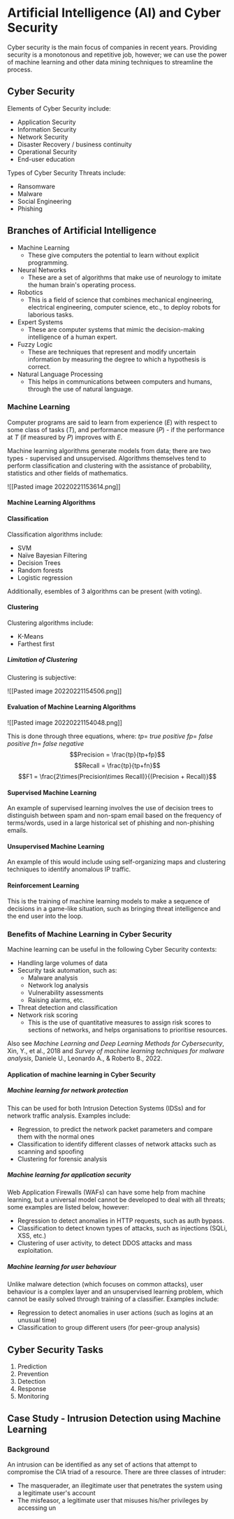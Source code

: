 # Artificial Intelligence (AI) and Cyber Security

Cyber security is the main focus of companies in recent years. Providing security is a monotonous and repetitive job, however; we can use the power of machine learning and other data mining techniques to streamline the process.

## Cyber Security

Elements of Cyber Security include:
- Application Security
- Information Security
- Network Security
- Disaster Recovery / business continuity
- Operational Security
- End-user education

Types of Cyber Security Threats include:
- Ransomware
- Malware
- Social Engineering
- Phishing

## Branches of Artificial Intelligence
- Machine Learning
	- These give computers the potential to learn without explicit programming.
- Neural Networks
	- These are a set of algorithms that make use of neurology to imitate the human brain's operating process.
- Robotics
	- This is a field of science that combines mechanical engineering, electrical engineering, computer science, etc., to deploy robots for laborious tasks.
- Expert Systems
	- These are computer systems that mimic the decision-making intelligence of a human expert.
- Fuzzy Logic
	- These are techniques that represent and modify uncertain information by measuring the degree to which a hypothesis is correct.
- Natural Language Processing
	- This helps in communications between computers and humans, through the use of natural language.

### Machine Learning

Computer programs are said to learn from experience $(E)$ with respect to some class of tasks $(T)$, and performance measure $(P)$ - if the performance at $T$ (if measured by $P$) improves with $E$.

Machine learning algorithms generate models from data; there are two types - supervised and unsupervised. Algorithms themselves tend to perform classification and clustering with the assistance of probability, statistics and other fields of mathematics.

![[Pasted image 20220221153614.png]]

#### Machine Learning Algorithms

#### Classification

Classification algorithms include:
- SVM
- Naïve Bayesian Filtering
- Decision Trees
- Random forests
- Logistic regression

Additionally, esembles of 3 algorithms can be present (with voting).

#### Clustering
Clustering algorithms include:
- K-Means
- Farthest first

##### Limitation of Clustering
Clustering is subjective:


![[Pasted image 20220221154506.png]]


#### Evaluation of Machine Learning Algorithms
![[Pasted image 20220221154048.png]]

This is done through three equations, where:
$tp =$ *true positive*
$fp =$ *false positive*
$fn =$ *false negative*
$$Precision = \frac{tp}{tp+fp}$$
$$Recall = \frac{tp}{tp+fn}$$
$$F1 = \frac{2\times(Precision\times Recall)}{(Precision + Recall)}$$
#### Supervised Machine Learning

An example of supervised learning involves the use of decision trees to distinguish between spam and non-spam email based on the frequency of terms/words, used in a large historical set of phishing and non-phishing emails.

#### Unsupervised Machine Learning

An example of this would include using self-organizing maps and clustering techniques to identify anomalous IP traffic.

#### Reinforcement Learning

This is the training of machine learning models to make a sequence of decisions in a game-like situation, such as bringing threat intelligence and the end user into the loop.

### Benefits of Machine Learning in Cyber Security
Machine learning can be useful in the following Cyber Security contexts:
- Handling large volumes of data
- Security task automation, such as:
	- Malware analysis
	- Network log analysis
	- Vulnerability assessments
	- Raising alarms, etc.
- Threat detection and classification
- Network risk scoring
	- This is the use of quantitative measures to assign risk scores to sections of networks, and helps organisations to prioritise resources.

Also see *Machine Learning and Deep Learning Methods for Cybersecurity*, Xin, Y., et al., 2018  and  *Survey of machine learning techniques for malware analysis*, Daniele U., Leonardo A., & Roberto B., 2022.

#### Application of machine learning in Cyber Security
##### Machine learning for network protection

This can be used for both Intrusion Detection Systems (IDSs) and for network traffic analysis. Examples include:

- Regression, to predict the network packet parameters and compare them with the normal ones
- Classification to identify different classes of network attacks such as scanning and spoofing
- Clustering for forensic analysis

##### Machine learning for application security

Web Application Firewalls (WAFs) can have some help from machine learning, but a universal model cannot be developed to deal with all threats; some examples are listed below, however:

- Regression to detect anomalies in HTTP requests, such as auth bypass.
- Classification to detect known types of attacks, such as injections (SQLi, XSS, etc.)
- Clustering of user activity, to detect DDOS attacks and mass exploitation.

##### Machine learning for user behaviour

Unlike malware detection (which focuses on common attacks), user behaviour is a complex layer and an unsupervised learning problem, which cannot be easily solved through training of a classifier. Examples include:

- Regression to detect anomalies in user actions (such as logins at an unusual time)
- Classification to group different users (for peer-group analysis)

## Cyber Security Tasks
1) Prediction
2) Prevention
3) Detection
4) Response
5) Monitoring

## Case Study - Intrusion Detection using Machine Learning

### Background

An intrusion can be identified as any set of actions that attempt to compromise the CIA triad of a resource. There are three classes of intruder:
- The masquerader, an illegitimate user that penetrates the system using a legitimate user's account
- The misfeasor, a legitimate user that misuses his/her privileges by accessing un

